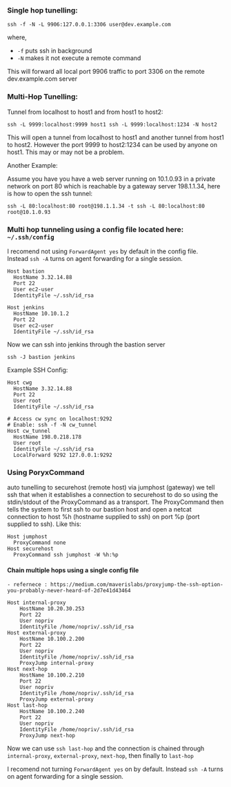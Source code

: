 ### Single hop tunelling:

```
ssh -f -N -L 9906:127.0.0.1:3306 user@dev.example.com
```

where,
  * `-f` puts ssh in background 
  * `-N` makes it not execute a remote command

This will forward all local port 9906 traffic to port 3306 on the remote dev.example.com server

### Multi-Hop Tunelling:

Tunnel from localhost to host1 and from host1 to host2:

```
ssh -L 9999:localhost:9999 host1 ssh -L 9999:localhost:1234 -N host2
```

This will open a tunnel from localhost to host1 and another tunnel from host1 to host2. However the port 9999 to host2:1234 can be used by anyone on host1. This may or may not be a problem.

Another Example:

Assume you have you have a web server running on 10.1.0.93 in a private network on port 80 which is reachable by a gateway server 198.1.1.34, here is how to open the ssh tunnel:

```
ssh -L 80:localhost:80 root@198.1.1.34 -t ssh -L 80:localhost:80 root@10.1.0.93
```

### Multi hop tunneling using a config file located here: `~/.ssh/config`  
I recomend not using `ForwardAgent yes` by default in the config file.  
Instead `ssh -A` turns on agent forwarding for a single session.

```
Host bastion
  HostName 3.32.14.88
  Port 22
  User ec2-user
  IdentityFile ~/.ssh/id_rsa

Host jenkins
  HostName 10.10.1.2
  Port 22
  User ec2-user
  IdentityFile ~/.ssh/id_rsa
```
Now we can ssh into jenkins through the bastion server

```
ssh -J bastion jenkins
```


Example SSH Config:

```
Host cwg
  HostName 3.32.14.88
  Port 22
  User root
  IdentityFile ~/.ssh/id_rsa

# Access cw sync on localhost:9292
# Enable: ssh -f -N cw_tunnel
Host cw_tunnel
  HostName 198.0.218.178
  User root
  IdentityFile ~/.ssh/id_rsa
  LocalForward 9292 127.0.0.1:9292
```
### Using PoryxCommand
 auto tunelling to securehost (remote host) via jumphost (gateway)
 we tell ssh that when it establishes a connection to securehost to do so using
 the stdin/stdout of the ProxyCommand as a transport. The ProxyCommand then tells
 the system to first ssh to our bastion host and open a netcat connection to host
 %h (hostname supplied to ssh) on port %p (port supplied to ssh).
 Like this:

```
Host jumphost
  ProxyCommand none
Host securehost
  ProxyCommand ssh jumphost -W %h:%p
```


#### Chain multiple hops using a single config file  
    - refernece : https://medium.com/maverislabs/proxyjump-the-ssh-option-you-probably-never-heard-of-2d7e41d43464

```
Host internal-proxy
    HostName 10.20.30.253
    Port 22
    User nopriv
    IdentityFile /home/nopriv/.ssh/id_rsa
Host external-proxy
    HostName 10.100.2.200
    Port 22
    User nopriv
    IdentityFile /home/nopriv/.ssh/id_rsa
    ProxyJump internal-proxy
Host next-hop
    HostName 10.100.2.210
    Port 22
    User nopriv
    IdentityFile /home/nopriv/.ssh/id_rsa
    ProxyJump external-proxy
Host last-hop
    HostName 10.100.2.240
    Port 22
    User nopriv
    IdentityFile /home/nopriv/.ssh/id_rsa
    ProxyJump next-hop
```

Now we can use `ssh last-hop` and the connection is chained through `internal-proxy`, `external-proxy`, `next-hop`, then finally to `last-hop`

I recomend not turning `ForwardAgent yes` on by default. Instead `ssh -A` turns on agent forwarding for a single session.

